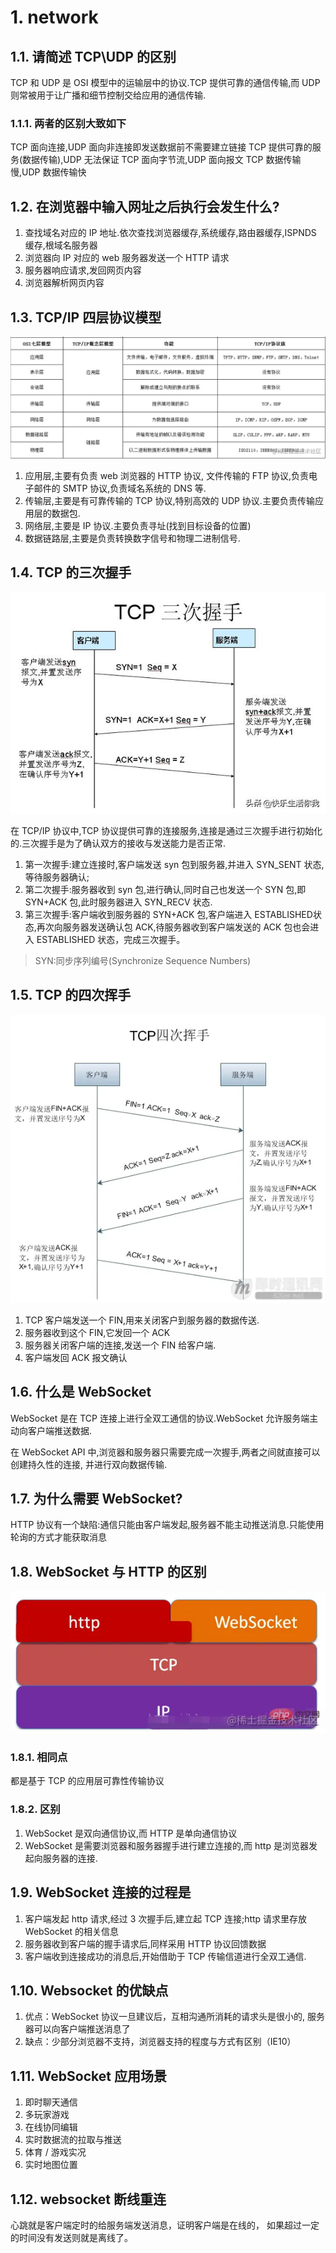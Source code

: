 # 1. network

## 1.1. 请简述 TCP\UDP 的区别

TCP 和 UDP 是 OSI 模型中的运输层中的协议.TCP 提供可靠的通信传输,而 UDP 则常被用于让广播和细节控制交给应用的通信传输.

### 1.1.1. 两者的区别大致如下

TCP 面向连接,UDP 面向非连接即发送数据前不需要建立链接
TCP 提供可靠的服务(数据传输),UDP 无法保证
TCP 面向字节流,UDP 面向报文
TCP 数据传输慢,UDP 数据传输快

## 1.2. 在浏览器中输入网址之后执行会发生什么?

1. 查找域名对应的 IP 地址.依次查找浏览器缓存,系统缓存,路由器缓存,ISPNDS 缓存,根域名服务器
1. 浏览器向 IP 对应的 web 服务器发送一个 HTTP 请求
1. 服务器响应请求,发回网页内容
1. 浏览器解析网页内容

## 1.3. TCP/IP 四层协议模型

![20220405171535](https://raw.githubusercontent.com/kuro-tsuchi/my-picgo/master/md/img/20220405171535.png)

1. 应用层,主要有负责 web 浏览器的 HTTP 协议, 文件传输的 FTP 协议,负责电子邮件的 SMTP 协议,负责域名系统的 DNS 等.
1. 传输层,主要是有可靠传输的 TCP 协议,特别高效的 UDP 协议.主要负责传输应用层的数据包.
1. 网络层,主要是 IP 协议.主要负责寻址(找到目标设备的位置)
1. 数据链路层,主要是负责转换数字信号和物理二进制信号.

## 1.4. TCP 的三次握手

![20220405171855](https://raw.githubusercontent.com/kuro-tsuchi/my-picgo/master/md/img/20220405171855.png)

在 TCP/IP 协议中,TCP 协议提供可靠的连接服务,连接是通过三次握手进行初始化的.三次握手是为了确认双方的接收与发送能力是否正常.

1. 第一次握手:建立连接时,客户端发送 syn 包到服务器,并进入 SYN_SENT 状态,等待服务器确认;
1. 第二次握手:服务器收到 syn 包,进行确认,同时自己也发送一个 SYN 包,即 SYN+ACK 包,此时服务器进入 SYN_RECV 状态.
1. 第三次握手:客户端收到服务器的 SYN+ACK 包,客户端进入 ESTABLISHED状态,再次向服务器发送确认包 ACK,待服务器收到客户端发送的 ACK 包也会进入 ESTABLISHED 状态，完成三次握手。

> SYN:同步序列编号(Synchronize Sequence Numbers)

## 1.5. TCP 的四次挥手

![20220405172830](https://raw.githubusercontent.com/kuro-tsuchi/my-picgo/master/md/img/20220405172830.png)

1. TCP 客户端发送一个 FIN,用来关闭客户到服务器的数据传送.
1. 服务器收到这个 FIN,它发回一个 ACK
1. 服务器关闭客户端的连接,发送一个 FIN 给客户端.
1. 客户端发回 ACK 报文确认

## 1.6. 什么是 WebSocket

WebSocket 是在 TCP 连接上进行全双工通信的协议.WebSocket 允许服务端主动向客户端推送数据.

在 WebSocket API 中,浏览器和服务器只需要完成一次握手,两者之间就直接可以创建持久性的连接, 并进行双向数据传输.

## 1.7. 为什么需要 WebSocket?

HTTP 协议有一个缺陷:通信只能由客户端发起,服务器不能主动推送消息.只能使用轮询的方式才能获取消息

## 1.8. WebSocket 与 HTTP 的区别

![20220405211350](https://raw.githubusercontent.com/kuro-tsuchi/my-picgo/master/md/img/20220405211350.png)

### 1.8.1. 相同点

都是基于 TCP 的应用层可靠性传输协议

### 1.8.2. 区别

1. WebSocket 是双向通信协议,而 HTTP 是单向通信协议
1. WebSocket 是需要浏览器和服务器握手进行建立连接的,而 http 是浏览器发起向服务器的连接.

## 1.9. WebSocket 连接的过程是

1. 客户端发起 http 请求,经过 3 次握手后,建立起 TCP 连接;http 请求里存放 WebSocket 的相关信息
1. 服务器收到客户端的握手请求后,同样采用 HTTP 协议回馈数据
1. 客户端收到连接成功的消息后,开始借助于 TCP 传输信道进行全双工通信.

## 1.10. Websocket 的优缺点

1. 优点：WebSocket 协议一旦建议后，互相沟通所消耗的请求头是很小的, 服务器可以向客户端推送消息了
1. 缺点：少部分浏览器不支持，浏览器支持的程度与方式有区别（IE10）

## 1.11. WebSocket 应用场景

1. 即时聊天通信
1. 多玩家游戏
1. 在线协同编辑
1. 实时数据流的拉取与推送
1. 体育 / 游戏实况
1. 实时地图位置

## 1.12. websocket 断线重连

心跳就是客户端定时的给服务端发送消息，证明客户端是在线的， 如果超过一定的时间没有发送则就是离线了。
